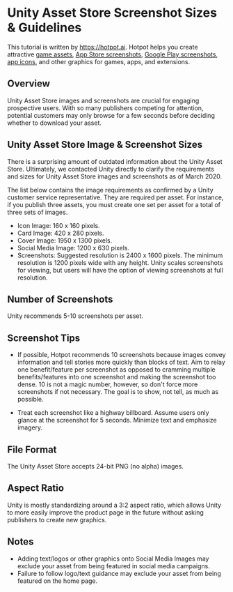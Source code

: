 # Unity Asset Store Screenshot Sizes & Guidelines
This tutorial is written by https://hotpot.ai. Hotpot helps you create attractive [game assets](https://hotpot.ai/templates/game_asset?s=github), [App Store screenshots](https://hotpot.ai/templates/iphone_xs_max?s=github), [Google Play screenshots](https://hotpot.ai/templates/samsung_s9?s=github), [app icons](https://hotpot.ai/templates/app_store_icon), and other graphics for games, apps, and extensions.

## Overview
Unity Asset Store images and screenshots are crucial for engaging prospective users. With so many publishers competing for attention, potential customers may only browse for a few seconds before deciding whether to download your asset.

## Unity Asset Store Image & Screenshot Sizes
There is a surprising amount of outdated information about the Unity Asset Store. Ultimately, we contacted Unity directly to clarify the requirements and sizes for Unity Asset Store images and screenshots as of March 2020.

The list below contains the image requirements as confirmed by a Unity customer service representative. They are required per asset. For instance, if you publish three assets, you must create one set per asset for a total of three sets of images.

* Icon Image: 160 x 160 pixels.
* Card Image: 420 x 280 pixels.
* Cover Image: 1950 x 1300 pixels.
* Social Media Image: 1200 x 630 pixels.
* Screenshots: Suggested resolution is 2400 x 1600 pixels. The minimum resolution is 1200 pixels wide with any height. Unity scales screenshots for viewing, but users will have the option of viewing screenshots at full resolution.

## Number of Screenshots
Unity recommends 5-10 screenshots per asset.

## Screenshot Tips
* If possible, Hotpot recommends 10 screenshots because images convey information and tell stories more quickly than blocks of text. Aim to relay one benefit/feature per screenshot as opposed to cramming multiple benefits/features into one screenshot and making the screenshot too dense. 10 is not a magic number, however, so don't force more screenshots if not necessary. The goal is to show, not tell, as much as possible.

* Treat each screenshot like a highway billboard. Assume users only glance at the screenshot for 5 seconds. Minimize text and emphasize imagery.

## File Format
The Unity Asset Store accepts 24-bit PNG (no alpha) images.

## Aspect Ratio
Unity is mostly standardizing around a 3:2 aspect ratio, which allows Unity to more easily improve the product page in the future without asking publishers to create new graphics.

## Notes
* Adding text/logos or other graphics onto Social Media Images may exclude your asset from being featured in social media campaigns.
* Failure to follow logo/text guidance may exclude your asset from being featured on the home page.
